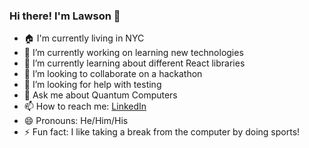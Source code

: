 ### Hi there! I'm Lawson 👋

- 🏠 I'm currently living in NYC
- 🔭 I’m currently working on learning new technologies
- 🌱 I’m currently learning about different React libraries
- 👯 I’m looking to collaborate on a hackathon
- 🤔 I’m looking for help with testing
- 💬 Ask me about Quantum Computers
- 📫 How to reach me: [LinkedIn](https://www.linkedin.com/in/lawsonhung/) 
- 😄 Pronouns: He/Him/His
- ⚡ Fun fact: I like taking a break from the computer by doing sports!
